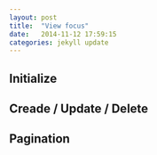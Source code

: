 ```yaml
---
layout: post
title:  "View focus"
date:   2014-11-12 17:59:15
categories: jekyll update
---
```


## Initialize

## Creade / Update / Delete

## Pagination